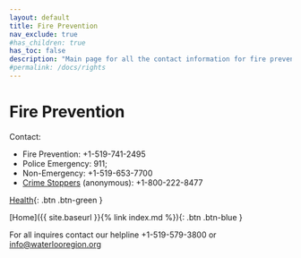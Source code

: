 ```yaml
---
layout: default
title: Fire Prevention
nav_exclude: true
#has_children: true
has_toc: false
description: "Main page for all the contact information for fire prevention"
#permalink: /docs/rights
---
```


# Fire Prevention

Contact:
- Fire Prevention: +1-519-741-2495
- Police Emergency: 911; 
- Non-Emergency: +1-519-653-7700 
- [Crime Stoppers](http://waterloocrimestoppers.com/sitemenu.aspx?ID=152&) (anonymous): +1-800-222-8477

[Health](./health.md){: .btn .btn-green }

[Home]({{ site.baseurl }}{% link index.md %}){: .btn .btn-blue }


For all inquires contact our helpline +1-519-579-3800 or [info@waterlooregion.org](mailto:info@waterlooregion.org)
